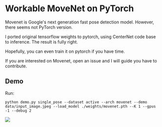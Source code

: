 # Workable MoveNet on PyTorch

Movenet is Google's next generation fast pose detection model. However, there seems not PyTorch version.

I ported original tensorflow weights to pytorch, using CenterNet code base to inference. The result is fully right.

Hopefully, you can even train it on pytorch if you have time.

If you are interested on Movenet, open an issue and I will guide you have to contribute.


## Demo

Run:

```
python demo.py single_pose --dataset active --arch movenet --demo data/input_image.jpeg --load_model ./weights/movenet.pth --K 1 --gpus -1 --debug 2
```


![](https://raw.githubusercontent.com/jinfagang/public_images/master/20221017164046.png)